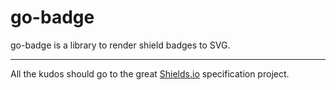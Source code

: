 # go-badge

go-badge is a library to render shield badges to SVG.

---

All the kudos should go to the great [Shields.io](https://github.com/badges/shields) specification project.
